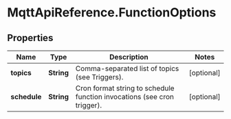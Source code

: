 # MqttApiReference.FunctionOptions

## Properties

Name | Type | Description | Notes
------------ | ------------- | ------------- | -------------
**topics** | **String** | Comma-separated list of topics (see Triggers). | [optional] 
**schedule** | **String** | Cron format string to schedule function invocations (see cron trigger). | [optional] 



